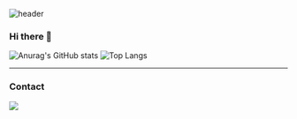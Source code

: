
  ![header](https://capsule-render.vercel.app/api?type=Venom&color=random&height=150&section=header&text=Soongchul2's_Github&fontColor=ffca1a&fontSize=50&animation=fadeIn&fontAlignY=55)


### Hi there 👋

<!--
**soongchul2/soongchul2** is a ✨ _special_ ✨ repository because its `README.md` (this file) appears on your GitHub profile.

Here are some ideas to get you started:

- 🔭 I’m currently working on ...
- 🌱 I’m currently learning ...
- 👯 I’m looking to collaborate on ...
- 🤔 I’m looking for help with ...
- 💬 Ask me about ...
- 📫 How to reach me: ...
- 😄 Pronouns: ...
- ⚡ Fun fact: ...
-->

![Anurag's GitHub stats](https://github-readme-stats.vercel.app/api?username=soongchul2&show_icons=true&theme=catppuccin_latte)
![Top Langs](https://github-readme-stats.vercel.app/api/top-langs/?username=soongchul2&catppuccin_latte)

<!--
<br>

<h3>📫 Contact 📫</h3>
<div align="center">
  <a href="mailto:moon0310@donga.ac.kr">
    <img
      src="https://img.shields.io/badge/mail-D14836?style=for-the-badge&logo=gmail&logoColor=white"/>&nbsp
  </a>
</div>
-->
---
<h3 align="left"> Contact </h3>
  <a href="mailto:kimhyein7110@gmail.com"><img src="https://img.shields.io/badge/Gmail-d14836?style=flat-square&logo=Gmail&logoColor=white&link=kimhyein7110@gmail.com"/></a>
